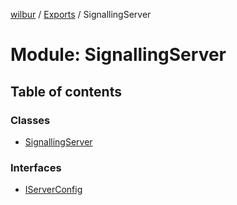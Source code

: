 [wilbur](../README.md) / [Exports](../modules.md) / SignallingServer

# Module: SignallingServer

## Table of contents

### Classes

- [SignallingServer](../classes/SignallingServer.SignallingServer.md)

### Interfaces

- [IServerConfig](../interfaces/SignallingServer.IServerConfig.md)
